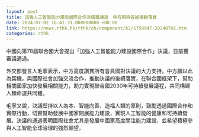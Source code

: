 ```yaml
---
layout: post
title: 加強人工智能能力建設國際合作決議獲通過　中方願與各國推動落實
date: 2024-07-02 16:41:31.000000000 +08:00
link: https://news.rthk.hk/rthk/ch/component/k2/1759947-20240702.htm
categories: rthk
---
```


中國向第78屆聯合國大會提出「加強人工智能能力建設國際合作」決議，日前獲審議通過。

外交部發言人毛寧表示，中方高度讚賞所有會員國對決議的大力支持。中方願以此為契機，與國際社會加強交流合作，推動決議的後續落實，在聯合國框架下，幫助相關國家加快發展相關能力，助力實現聯合國2030年可持續發展議程，共同構建人類命運共同體。

毛寧又說，決議堅持以人為本、智能向善、造福人類的原則，鼓勵透過國際合作和實際行動，切實幫助發展中國家開展能力建設，實現人工智能的健康和可持續發展。決議的通過表明國際社會尤其是發展中國家高度關注能力建設，並希望積極參與人工智能全球治理的強烈願望。

